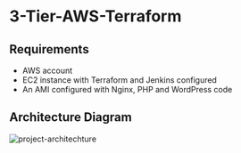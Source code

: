 # 3-Tier-AWS-Terraform

Requirements
------------

- AWS account
- EC2 instance with Terraform and Jenkins configured
- An AMI configured with Nginx, PHP and WordPress code


Architecture Diagram
------------

![project-architechture](https://user-images.githubusercontent.com/99387881/159279709-a279452e-a4d2-4ddf-8a17-6395f3706c91.png)
